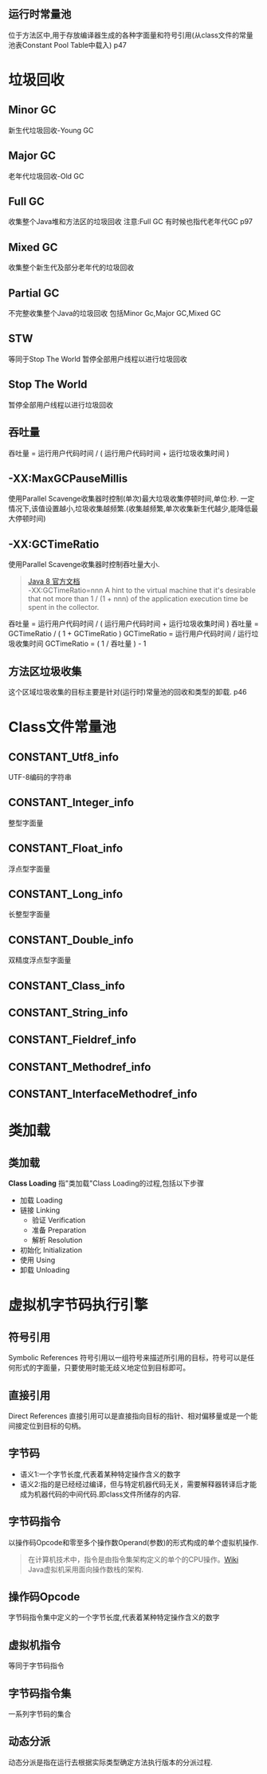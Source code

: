 ## 运行时常量池
位于方法区中,用于存放编译器生成的各种字面量和符号引用(从class文件的常量池表Constant Pool Table中载入) p47

# 垃圾回收
## Minor GC
新生代垃圾回收-Young GC
## Major GC 
老年代垃圾回收-Old GC
## Full GC
收集整个Java堆和方法区的垃圾回收
注意:Full GC 有时候也指代老年代GC p97
## Mixed GC
收集整个新生代及部分老年代的垃圾回收
## Partial GC
不完整收集整个Java的垃圾回收
包括Minor Gc,Major GC,Mixed GC
## STW
等同于Stop The World
暂停全部用户线程以进行垃圾回收
## Stop The World
暂停全部用户线程以进行垃圾回收
## 吞吐量
吞吐量 = 运行用户代码时间 / ( 运行用户代码时间 + 运行垃圾收集时间 )
## -XX:MaxGCPauseMillis
使用Parallel Scavenge收集器时控制(单次)最大垃圾收集停顿时间,单位:秒.
一定情况下,该值设置越小,垃圾收集越频繁.(收集越频繁,单次收集新生代越少,能降低最大停顿时间)
## -XX:GCTimeRatio
使用Parallel Scavenge收集器时控制吞吐量大小.
> [Java 8 官方文档](https://docs.oracle.com/javase/8/docs/technotes/guides/vm/gc-ergonomics.html)  
> -XX:GCTimeRatio=nnn
> A hint to the virtual machine that it's desirable that not more than 1 / (1 + nnn) of the application execution time be spent in the collector.

吞吐量 = 运行用户代码时间 / ( 运行用户代码时间 + 运行垃圾收集时间 )
吞吐量 = GCTimeRatio / ( 1 + GCTimeRatio )
GCTimeRatio = 运行用户代码时间 / 运行垃圾收集时间
GCTimeRatio = ( 1 / 吞吐量 ) - 1 

## 方法区垃圾收集
这个区域垃圾收集的目标主要是针对(运行时)常量池的回收和类型的卸载. p46
# Class文件常量池
## CONSTANT_Utf8_info
UTF-8编码的字符串
## CONSTANT_Integer_info
整型字面量
## CONSTANT_Float_info
浮点型字面量
## CONSTANT_Long_info
长整型字面量
## CONSTANT_Double_info
双精度浮点型字面量
## CONSTANT_Class_info
## CONSTANT_String_info
## CONSTANT_Fieldref_info
## CONSTANT_Methodref_info
## CONSTANT_InterfaceMethodref_info

# 类加载
## 类加载 
**Class Loading**
指"类加载"Class Loading的过程,包括以下步骤
* 加载 Loading
* 链接 Linking
  * 验证 Verification
  * 准备 Preparation
  * 解析 Resolution
* 初始化 Initialization
* 使用 Using
* 卸载 Unloading


# 虚拟机字节码执行引擎
## 符号引用
Symbolic References
符号引用以一组符号来描述所引用的目标，符号可以是任何形式的字面量，只要使用时能无歧义地定位到目标即可。 
## 直接引用
Direct References
直接引用可以是直接指向目标的指针、相对偏移量或是一个能间接定位到目标的句柄。
## 字节码
* 语义1:一个字节长度,代表着某种特定操作含义的数字
* 语义2:指的是已经经过编译，但与特定机器代码无关，需要解释器转译后才能成为机器代码的中间代码.即class文件所储存的内容.

## 字节码指令
以操作码Opcode和零至多个操作数Operand(参数)的形式构成的单个虚拟机操作.
> 在计算机技术中，指令是由指令集架构定义的单个的CPU操作。[Wiki](https://zh.wikipedia.org/wiki/%E6%8C%87%E4%BB%A4)  
> Java虚拟机采用面向操作数栈的架构.

## 操作码Opcode
字节码指令集中定义的一个字节长度,代表着某种特定操作含义的数字

## 虚拟机指令
等同于字节码指令

## 字节码指令集
一系列字节码的集合

## 动态分派
动态分派是指在运行去根据实际类型确定方法执行版本的分派过程.

